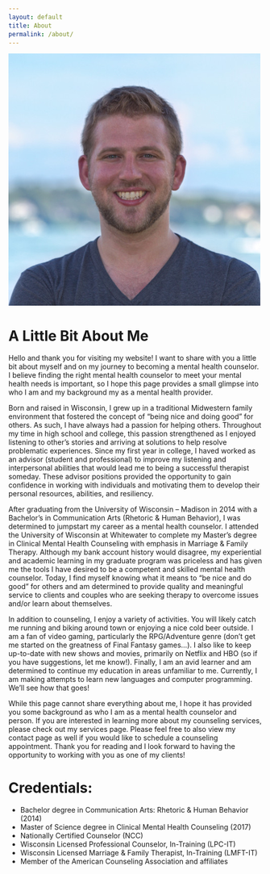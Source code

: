 ```yaml
---
layout: default
title: About
permalink: /about/
---
```


<img src="/img/michael_radloff_1.jpg" id="portrait" class="round" alt="portrait">

# A Little Bit About Me
Hello and thank you for visiting my website! I want to share with you a little bit about myself and on my journey to becoming a mental health counselor. I believe finding the right mental health counselor to meet your mental health needs is important, so I hope this page provides a small glimpse into who I am and my background my as a mental health provider.

Born and raised in Wisconsin, I grew up in a traditional Midwestern family environment that fostered the concept of “being nice and doing good” for others. As such, I have always had a passion for helping others. Throughout my time in high school and college, this passion strengthened as I enjoyed listening to other’s stories and arriving at solutions to help resolve problematic experiences. Since my first year in college, I haved worked as an advisor (student and professional) to improve my listening and interpersonal abilities that would lead me to being a successful therapist someday. These advisor positions provided the opportunity to gain confidence in working with individuals and motivating them to develop their personal resources, abilities, and resiliency.

After graduating from the University of Wisconsin – Madison in 2014 with a Bachelor’s in Communication Arts (Rhetoric & Human Behavior), I was determined to jumpstart my career as a mental health counselor. I attended the University of Wisconsin at Whitewater to complete my Master’s degree in Clinical Mental Health Counseling with emphasis in Marriage & Family Therapy. Although my bank account history would disagree, my experiential and academic learning in my graduate program was priceless and has given me the tools I have desired to be a competent and skilled mental health counselor. Today, I find myself knowing what it means to “be nice and do good” for others and am determined to provide quality and meaningful service to clients and couples who are seeking therapy to overcome issues and/or learn about themselves.

In addition to counseling, I enjoy a variety of activities. You will likely catch me running and biking around town or enjoying a nice cold beer outside. I am a fan of video gaming, particularly the RPG/Adventure genre (don’t get me started on the greatness of Final Fantasy games…). I also like to keep up-to-date with new shows and movies, primarily on Netflix and HBO (so if you have suggestions, let me know!). Finally, I am an avid learner and am determined to continue my education in areas unfamiliar to me. Currently, I am making attempts to learn new languages and computer programming. We’ll see how that goes!

While this page cannot share everything about me, I hope it has provided you some background as who I am as a mental health counselor and person. If you are interested in learning more about my counseling services, please check out my services page. Please feel free to also view my contact page as well if you would like to schedule a counseling appointment. Thank you for reading and I look forward to having the opportunity to working with you as one of my clients!

# Credentials:
* Bachelor degree in Communication Arts:  Rhetoric & Human Behavior (2014)
* Master of Science degree in Clinical Mental Health Counseling (2017)
* Nationally Certified Counselor (NCC)
* Wisconsin Licensed Professional Counselor, In-Training (LPC-IT)
* Wisconsin Licensed Marriage & Family Therapist, In-Training (LMFT-IT)
* Member of the American Counseling Association and affiliates
